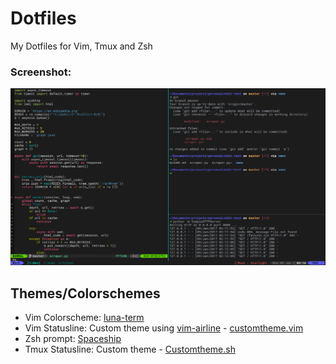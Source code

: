 # Dotfiles

My Dotfiles for Vim, Tmux and Zsh

### Screenshot:
![Screenshot](/Pictures/full-setup.png?raw=true)

## Themes/Colorschemes
  * Vim Colorscheme: [luna-term](https://github.com/notpratheek/vim-luna) 
  * Vim Statusline: Custom theme using [vim-airline](https://github.com/vim-airline/vim-airline) - [customtheme.vim](https://github.com/Arsh23/dotfiles/blob/master/.vim/autoload/airline/themes/customtheme.vim)
  * Zsh prompt: [Spaceship](https://git.io/spaceship)
  * Tmux Statusline: Custom theme - [Customtheme.sh](https://github.com/Arsh23/dotfiles/blob/master/utilities/customtheme.sh)
